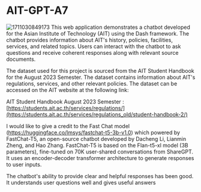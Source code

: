# AIT-GPT-A7
![1711030849173](https://github.com/Munthitra/AIT-GPT-A7/assets/141125180/98810e75-cf31-4b76-b5f5-f30794d26509)
This web application demonstrates a chatbot developed for the Asian Institute of Technology (AIT) using the Dash framework. The chatbot provides information about AIT's history, policies, facilities, services, and related topics. Users can interact with the chatbot to ask questions and receive coherent responses along with relevant source documents.

The dataset used for this project is sourced from the AIT Student Handbook for the August 2023 Semester. The dataset contains information about AIT's regulations, services, and other relevant policies. The dataset can be accessed on the AIT website at the following link:

AIT Student Handbook August 2023 Semester : [https://students.ait.ac.th/services/regulations/](https://students.ait.ac.th/services/regulations_old/student-handbook-2/)

I would like to give a credit to the Fast Chat model (https://huggingface.co/lmsys/fastchat-t5-3b-v1.0) which powered by FastChat-T5, an open-source chatbot developed by Dacheng Li, Lianmin Zheng, and Hao Zhang. FastChat-T5 is based on the Flan-t5-xl model (3B parameters), fine-tuned on 70K user-shared conversations from ShareGPT. It uses an encoder-decoder transformer architecture to generate responses to user inputs.

The chatbot's ability to provide clear and helpful responses has been good. It understands user questions well and gives useful answers
